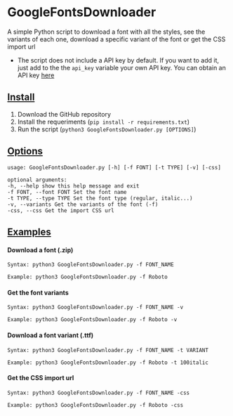 # GoogleFontsDownloader

A simple Python script to download a font with all the styles, see the variants of each one, download a specific variant of the font or get the CSS import url

* The script does not include a API key by default. If you want to add it, just add to the the `api_key` variable your own API key. You can obtain an API key [here](https://console.cloud.google.com/marketplace/product/google/webfonts.googleapis.com)

## <ins>Install

1. Download the GitHub repository
2. Install the requeriments (`pip install -r requirements.txt`)
3. Run the script (`python3 GoogleFontsDownloader.py [OPTIONS]`)

## <ins>Options

```
usage: GoogleFontsDownloader.py [-h] [-f FONT] [-t TYPE] [-v] [-css]  

optional arguments:  
-h, --help show this help message and exit  
-f FONT, --font FONT Set the font name  
-t TYPE, --type TYPE Set the font type (regular, italic...)  
-v, --variants Get the variants of the font (-f)  
-css, --css Get the import CSS url
```

## <ins>Examples

#### Download a font (.zip)
`Syntax: python3 GoogleFontsDownloader.py -f FONT_NAME`
  
`Example: python3 GoogleFontsDownloader.py -f Roboto`
#### Get the font variants
`Syntax: python3 GoogleFontsDownloader.py -f FONT_NAME -v`
  
`Example: python3 GoogleFontsDownloader.py -f Roboto -v`
#### Download a font variant (.ttf)
`Syntax: python3 GoogleFontsDownloader.py -f FONT_NAME -t VARIANT`
  
`Example: python3 GoogleFontsDownloader.py -f Roboto -t 100italic`
#### Get the CSS import url
`Syntax: python3 GoogleFontsDownloader.py -f FONT_NAME -css`
  
`Example: python3 GoogleFontsDownloader.py -f Roboto -css`
